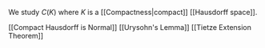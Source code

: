 We study $C(K)$ where $K$ is a [[Compactness|compact]] [[Hausdorff space]].

[[Compact Hausdorff is Normal]]
[[Urysohn's Lemma]]
[[Tietze Extension Theorem]]

